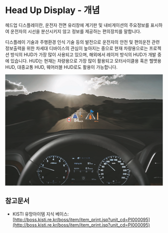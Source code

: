 # Head Up Display - 개념

헤드업 디스플레이란, 운전자 전면 유리창에 계기판 및 내비게이션의 주요정보를 표시하여 운전자의 시선을 분산시키지 않고 정보를 제공하는 편의장치를 말합니다.

디스플레이 기술과 주행환경 인식 기술 등의 발전으로 운전자의 안전 및 편의운전 관련 정보출력을 위한 차세대 디바이스의 관심이 높아지는 중으로 현재 차량용으로는 프로젝션 방식의 HUD가 가장 많이 사용되고 있으며, 해외에서 레이저 방식의 HUD가 개발 중에 있습니다.
HUD는 현재는 차량용으로 가장 많이 활용되고 모터사이클용 혹은 헬멧용 HUD, 대중교통 HUD, 웨어러블 HUD로도 활용이 가능합니다.


![](./images/HeadUpDisplay_Q1_1_1.PNG)


## 참고문서
- KISTI 유망아이템 지식 베이스: [http://boss.kisti.re.kr/boss/item/item_print.jsp?unit_cd=PI000095](http://boss.kisti.re.kr/boss/item/item_print.jsp?unit_cd=PI000095)
